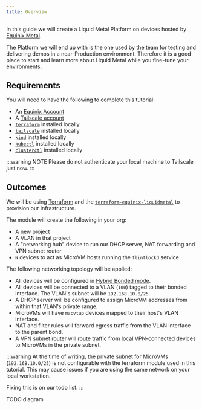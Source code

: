 ```yaml
---
title: Overview
---
```


In this guide we will create a Liquid Metal Platform on devices hosted by
[Equinix Metal][equinix].

The Platform we will end up with is the one used by the team for testing and delivering
demos in a near-Production environment. Therefore it is a good place to start and
learn more about Liquid Metal while you fine-tune your environments.

## Requirements

You will need to have the following to complete this tutorial:

- An [Equinix Account][equinix]
- A [Tailscale account][tailscale]
- [`terraform`][terraform] installed locally
- [`tailscale`][ts-download] installed locally
- [`kind`][kind] installed locally
- [`kubectl`][kubectl] installed locally
- [`clusterctl`][clusterctl] installed locally

:::warning NOTE
Please do not authenticate your local machine to Tailscale just now.
:::

## Outcomes

We will be using [Terraform][terraform] and the [`terraform-equinix-liquidmetal`][tf-module]
to provision our infrastructure.

The module will create the following in your org:

- A new project
- A VLAN in that project
- A "networking hub" device to run our DHCP server, NAT forwarding and VPN subnet router
- `N` devices to act as MicroVM hosts running the `flintlockd` service

The following networking topology will be applied:

- All devices will be configured in [Hybrid Bonded mode][hybrid].
- All devices will be connected to a VLAN (`100`) tagged to their bonded interface.
  The VLAN's subnet will be `192.168.10.0/25`.
- A DHCP server will be configured to assign MicroVM addresses from within that VLAN's private range.
- MicroVMs will have `macvtap` devices mapped to their host's VLAN interface.
- NAT and filter rules will forward egress traffic from the VLAN interface to the parent bond.
- A VPN subnet router will route traffic from local VPN-connected devices to MicroVMs
  in the private subnet.

:::warning
At the time of writing, the private subnet for MicroVMs (`192.168.10.0/25`) is
not configurable with the terraform module used in this tutorial. This may cause
issues if you are using the same network on your local workstation.

Fixing this is on our todo list.
:::

TODO diagram

[equinix]: https://metal.equinix.com/
[tailscale]: https://tailscale.com/
[terraform]: https://www.terraform.io/downloads
[ts-download]: https://tailscale.com/download
[kind]: https://kind.sigs.k8s.io/
[clusterctl]: https://cluster-api.sigs.k8s.io/user/quick-start.html#install-clusterctl
[kubectl]: https://kubernetes.io/docs/tasks/tools/
[tf-module]: https://github.com/weaveworks-liquidmetal/terraform-equinix-liquidmetal
[hybrid]: https://metal.equinix.com/developers/docs/layer2-networking/hybrid-bonded-mode/
